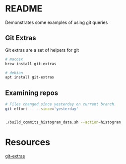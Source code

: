 # README
Demonstrates some examples of using git queries

## Git Extras
Git extras are a set of helpers for git
```sh
# macosx
brew install git-extras

# debian
apt install git-extras
```

##  Examining repos
```sh
# Files changed since yesterday on current branch.
git effort -- --since='yesterday'


./build_commits_histogram_data.sh --action=histogram 
```







# Resources

[git-extras](https://github.com/tj/git-extras/blob/master/Commands.md)

